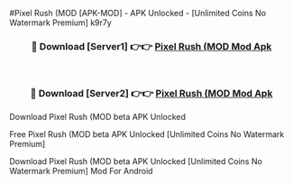 #Pixel Rush (MOD [APK-MOD] - APK Unlocked - [Unlimited Coins No Watermark Premium] k9r7y



<div align="center">

<h3>🔴 Download [Server1] 👉👉 <a href="https://momento.my/?title=Pixel_Rush_(MOD">Pixel Rush (MOD Mod Apk</a></h3><br>

<h3>🔴 Download [Server2] 👉👉 <a href="https://momento.my/?title=Pixel_Rush_(MOD">Pixel Rush (MOD Mod Apk</a></h3>
</div>



Download Pixel Rush (MOD beta APK Unlocked

Free Pixel Rush (MOD beta APK Unlocked [Unlimited Coins No Watermark Premium]

Download Pixel Rush (MOD beta APK Unlocked [Unlimited Coins No Watermark Premium] Mod For Android
